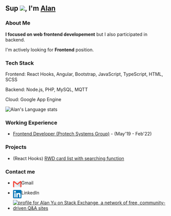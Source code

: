 ## Sup <img src="https://github.com/TheDudeThatCode/TheDudeThatCode/blob/master/Assets/Hi.gif" width="29px">, I'm [Alan](https://www.linkedin.com/in/alan-yu-4218b9b4/) 

### About Me

**I focused on web frontend developement** but I also participated in backend.

I'm actively looking for **Frontend** position.

### Tech Stack

Frontend: React Hooks, Angular, Bootstrap, JavaScript, TypeScript, HTML, SCSS

Backend: Node.js, PHP, MySQL, MQTT

Cloud: Google App Engine

![Alan's Language stats](https://github-readme-stats.vercel.app/api/top-langs/?username=imgonewild&langs_count=4)

### Working Experience
- [Frontend Developer (Protech Systems Group)](https://www.protech.com.tw/Home/home_us.asp) - (May'19 - Feb'22)

### Projects
 - (React Hooks) [RWD card list with searching function](https://github.com/imgonewild/htc-react-hooks)

### Contact me

* Gmail <a href="mailto:kaisite2004@gmail.com">
  <img align="left" width="26px" height="26px" src="https://github.com/imgonewild/imgonewild/blob/main/assets/Gmail.svg" />  
</a>

* LinkedIn <a href="https://www.linkedin.com/in/alan-yu-4218b9b4/">
  <img align="left" width="26px" height="26px" src="https://github.com/imgonewild/imgonewild/blob/main/assets/Linkedin.svg"  />
</a>

* <a href="https://stackoverflow.com/users/3077712/alan-yu"><img src="https://stackexchange.com/users/flair/3696510.png" width="210" height="60" alt="profile for Alan Yu on Stack Exchange, a network of free, community-driven Q&amp;A sites" title="profile for Alan Yu on Stack Exchange, a network of free, community-driven Q&amp;A sites"></a>


